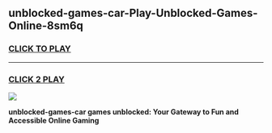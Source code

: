 
## unblocked-games-car-Play-Unblocked-Games-Online-8sm6q
<h3>
<a href="https://premium76.site?title=unblocked-games-car&ref=25A">CLICK TO PLAY</a></h3>
<hr>

<h3>
<a href="https://premium76.site?title=unblocked-games-car&ref=25A">CLICK 2 PLAY</a>
  
</h3>

<a href="https://premium76.site?title=unblocked-games-car&ref=25A"><img src="https://clearcache.store/games.png"></a>


**unblocked-games-car games unblocked: Your Gateway to Fun and Accessible Online Gaming**
